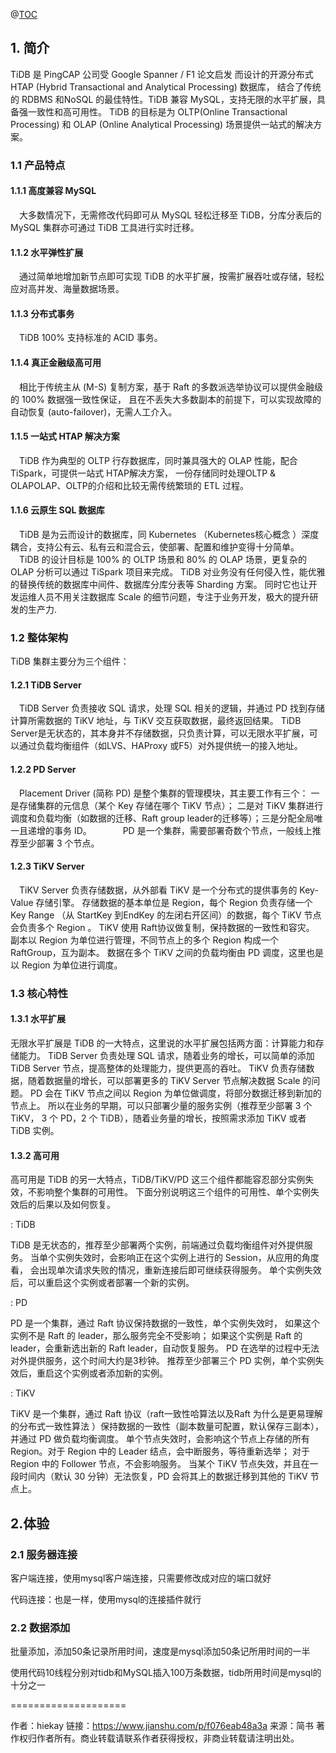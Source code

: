 @[TOC](TIDB尝试)

## 1. 简介
TiDB 是 PingCAP 公司受 Google Spanner / F1 论文启发
而设计的开源分布式 HTAP (Hybrid Transactional and Analytical Processing) 数据库，
结合了传统的 RDBMS 和NoSQL 的最佳特性。TiDB 兼容 MySQL，支持无限的水平扩展，具备强一致性和高可用性。
TiDB 的目标是为 OLTP(Online Transactional Processing) 和 OLAP (Online Analytical Processing) 场景提供一站式的解决方案。

### 1.1 产品特点

#### 1.1.1 高度兼容 MySQL

　大多数情况下，无需修改代码即可从 MySQL 轻松迁移至 TiDB，分库分表后的 MySQL 集群亦可通过 TiDB 工具进行实时迁移。

#### 1.1.2 水平弹性扩展

　通过简单地增加新节点即可实现 TiDB 的水平扩展，按需扩展吞吐或存储，轻松应对高并发、海量数据场景。

#### 1.1.3 分布式事务

　TiDB 100% 支持标准的 ACID 事务。

#### 1.1.4 真正金融级高可用

　相比于传统主从 (M-S) 复制方案，基于 Raft 的多数派选举协议可以提供金融级的 100% 数据强一致性保证，
且在不丢失大多数副本的前提下，可以实现故障的自动恢复 (auto-failover)，无需人工介入。

#### 1.1.5 一站式 HTAP 解决方案

　TiDB 作为典型的 OLTP 行存数据库，同时兼具强大的 OLAP 性能，配合 TiSpark，可提供一站式 HTAP解决方案，
一份存储同时处理OLTP & OLAPOLAP、OLTP的介绍和比较无需传统繁琐的 ETL 过程。

#### 1.1.6 云原生 SQL 数据库

　TiDB 是为云而设计的数据库，同 Kubernetes （Kubernetes核心概念 ）深度耦合，支持公有云、私有云和混合云，使部署、配置和维护变得十分简单。
　TiDB 的设计目标是 100% 的 OLTP 场景和 80% 的 OLAP 场景，更复杂的 OLAP 分析可以通过 TiSpark 项目来完成。 
  TiDB 对业务没有任何侵入性，能优雅的替换传统的数据库中间件、数据库分库分表等 Sharding 方案。
  同时它也让开发运维人员不用关注数据库 Scale 的细节问题，专注于业务开发，极大的提升研发的生产力.

### 1.2 整体架构
TiDB 集群主要分为三个组件：

#### 1.2.1 TiDB Server
　TiDB Server 负责接收 SQL 请求，处理 SQL 相关的逻辑，并通过 PD 找到存储计算所需数据的 TiKV 地址，与 TiKV 交互获取数据，最终返回结果。 
TiDB Server是无状态的，其本身并不存储数据，只负责计算，可以无限水平扩展，可以通过负载均衡组件（如LVS、HAProxy 或F5）对外提供统一的接入地址。

#### 1.2.2 PD Server
　Placement Driver (简称 PD) 是整个集群的管理模块，其主要工作有三个： 一是存储集群的元信息（某个 Key 存储在哪个 TiKV 节点）；
二是对 TiKV 集群进行调度和负载均衡（如数据的迁移、Raft group leader的迁移等）；三是分配全局唯一且递增的事务 ID。 　　
　PD 是一个集群，需要部署奇数个节点，一般线上推荐至少部署 3 个节点。

#### 1.2.3 TiKV Server
　TiKV Server 负责存储数据，从外部看 TiKV 是一个分布式的提供事务的 Key-Value 存储引擎。
存储数据的基本单位是 Region，每个 Region 负责存储一个 Key Range （从 StartKey 到EndKey 的左闭右开区间）的数据，每个 TiKV 节点会负责多个 Region 。
TiKV 使用 Raft协议做复制，保持数据的一致性和容灾。
副本以 Region 为单位进行管理，不同节点上的多个 Region 构成一个 RaftGroup，互为副本。
数据在多个 TiKV 之间的负载均衡由 PD 调度，这里也是以 Region 为单位进行调度。

### 1.3 核心特性

#### 1.3.1 水平扩展
无限水平扩展是 TiDB 的一大特点，这里说的水平扩展包括两方面：计算能力和存储能力。
TiDB Server 负责处理 SQL 请求，随着业务的增长，可以简单的添加 TiDB Server 节点，提高整体的处理能力，提供更高的吞吐。
TiKV 负责存储数据，随着数据量的增长，可以部署更多的 TiKV Server 节点解决数据 Scale 的问题。
PD 会在 TiKV 节点之间以 Region 为单位做调度，将部分数据迁移到新加的节点上。
所以在业务的早期，可以只部署少量的服务实例（推荐至少部署 3 个 TiKV， 3 个 PD，2 个 TiDB），随着业务量的增长，按照需求添加 TiKV 或者 TiDB 实例。

#### 1.3.2 高可用
高可用是 TiDB 的另一大特点，TiDB/TiKV/PD 这三个组件都能容忍部分实例失效，不影响整个集群的可用性。
下面分别说明这三个组件的可用性、单个实例失效后的后果以及如何恢复。

: TiDB

TiDB 是无状态的，推荐至少部署两个实例，前端通过负载均衡组件对外提供服务。
当单个实例失效时，会影响正在这个实例上进行的 Session，从应用的角度看，
会出现单次请求失败的情况，重新连接后即可继续获得服务。
单个实例失效后，可以重启这个实例或者部署一个新的实例。

: PD

PD 是一个集群，通过 Raft 协议保持数据的一致性，单个实例失效时，
如果这个实例不是 Raft 的 leader，那么服务完全不受影响；
如果这个实例是 Raft 的 leader，会重新选出新的 Raft leader，自动恢复服务。
PD 在选举的过程中无法对外提供服务，这个时间大约是3秒钟。
推荐至少部署三个 PD 实例，单个实例失效后，重启这个实例或者添加新的实例。

: TiKV

TiKV 是一个集群，通过 Raft 协议（raft一致性哈算法以及Raft 为什么是更易理解的分布式一致性算法 ）保持数据的一致性（副本数量可配置，默认保存三副本），并通过 PD 做负载均衡调度。
单个节点失效时，会影响这个节点上存储的所有 Region。对于 Region 中的 Leader 结点，会中断服务，等待重新选举；
对于 Region 中的 Follower 节点，不会影响服务。
当某个 TiKV 节点失效，并且在一段时间内（默认 30 分钟）无法恢复，PD 会将其上的数据迁移到其他的 TiKV 节点上。

## 2.体验

### 2.1 服务器连接

客户端连接，使用mysql客户端连接，只需要修改成对应的端口就好

代码连接：也是一样，使用mysql的连接插件就行


### 2.2 数据添加

批量添加，添加50条记录所用时间，速度是mysql添加50条记所用时间的一半

使用代码10线程分别对tidb和MySQL插入100万条数据，tidb所用时间是mysql的十分之一



====================

作者：hiekay
链接：https://www.jianshu.com/p/f076eab48a3a
来源：简书
著作权归作者所有。商业转载请联系作者获得授权，非商业转载请注明出处。

